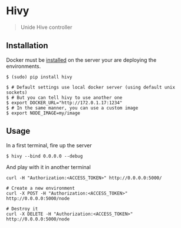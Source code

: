 Hivy
====

> Unide Hive controller

Installation
------------

Docker must be [installed](http://www.docker.io/gettingstarted/) on the server
your are deploying the environments.

```console
$ (sudo) pip install hivy

$ # Default settings use local docker server (using default unix sockets)
$ # But you can tell hivy to use another one
$ export DOCKER_URL="http://172.0.1.17:1234"
$ # In the same manner, you can use a custom image
$ export NODE_IMAGE=my/image
```

Usage
-----

In a first terminal, fire up the server

```console
$ hivy --bind 0.0.0.0 --debug
```

And play with it in another terminal

```console
curl -H "Authorization:<ACCESS_TOKEN>" http://0.0.0.0:5000/

# Create a new environment
curl -X POST -H "Authorization:<ACCESS_TOKEN>" http://0.0.0.0:5000/node

# Destroy it
curl -X DELETE -H "Authorization:<ACCESS_TOKEN>" http://0.0.0.0:5000/node
```
